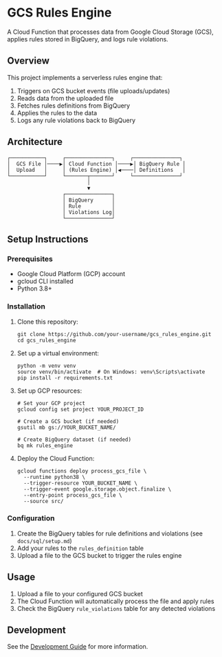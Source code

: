 # GCS Rules Engine

A Cloud Function that processes data from Google Cloud Storage (GCS), applies rules stored in BigQuery, and logs rule violations.

## Overview

This project implements a serverless rules engine that:
1. Triggers on GCS bucket events (file uploads/updates)
2. Reads data from the uploaded file 
3. Fetches rules definitions from BigQuery
4. Applies the rules to the data
5. Logs any rule violations back to BigQuery

## Architecture

```
┌───────────┐     ┌───────────────┐     ┌───────────────┐
│  GCS File │────▶│ Cloud Function │────▶│ BigQuery Rule │
│  Upload   │     │ (Rules Engine) │◀────│ Definitions   │
└───────────┘     └───────┬───────┘     └───────────────┘
                          │
                          ▼
                  ┌───────────────┐
                  │ BigQuery      │
                  │ Rule          │
                  │ Violations Log│
                  └───────────────┘
```

## Setup Instructions

### Prerequisites
- Google Cloud Platform (GCP) account
- gcloud CLI installed
- Python 3.8+

### Installation

1. Clone this repository:
   ```
   git clone https://github.com/your-username/gcs_rules_engine.git
   cd gcs_rules_engine
   ```

2. Set up a virtual environment:
   ```
   python -m venv venv
   source venv/bin/activate  # On Windows: venv\Scripts\activate
   pip install -r requirements.txt
   ```

3. Set up GCP resources:
   ```
   # Set your GCP project
   gcloud config set project YOUR_PROJECT_ID
   
   # Create a GCS bucket (if needed)
   gsutil mb gs://YOUR_BUCKET_NAME/
   
   # Create BigQuery dataset (if needed)
   bq mk rules_engine
   ```

4. Deploy the Cloud Function:
   ```
   gcloud functions deploy process_gcs_file \
     --runtime python38 \
     --trigger-resource YOUR_BUCKET_NAME \
     --trigger-event google.storage.object.finalize \
     --entry-point process_gcs_file \
     --source src/
   ```

### Configuration

1. Create the BigQuery tables for rule definitions and violations (see `docs/sql/setup.md`)
2. Add your rules to the `rules_definition` table
3. Upload a file to the GCS bucket to trigger the rules engine

## Usage

1. Upload a file to your configured GCS bucket
2. The Cloud Function will automatically process the file and apply rules
3. Check the BigQuery `rule_violations` table for any detected violations

## Development

See the [Development Guide](docs/development.md) for more information.
